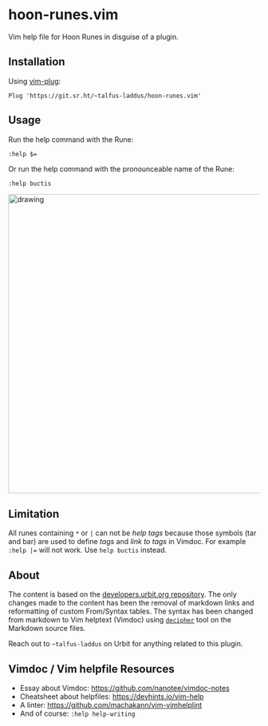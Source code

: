 # hoon-runes.vim

Vim help file for Hoon Runes in disguise of a plugin.

## Installation

Using [vim-plug](https://github.com/junegunn/vim-plug):
```
Plug 'https://git.sr.ht/~talfus-laddus/hoon-runes.vim'
```

## Usage

Run the help command with the Rune:
```
:help $=
```
Or run the help command with the pronounceable name of the Rune:
```
:help buctis
```

<img src="https://minio.mutualisten.de/talfus-laddus/hoon-runes.vim/demo.gif" alt="drawing" width="600"/>

## Limitation

All runes containing `*` or `|` can not be *help tags* because those symbols (tar and
bar) are used to define *tags* and *link to tags* in Vimdoc. For example `:help |=` will
not work. Use `help buctis` instead.

## About

The content is based on the [developers.urbit.org repository](https://github.com/urbit/developers.urbit.org/tree/main/content/reference/hoon/rune).
The only changes made to the content has been the removal of markdown links and reformatting of custom From/Syntax tables.
The syntax has been changed from markdown to Vim helptext (Vimdoc) using
[`decipher`](https://git.sr.ht/~talfus-laddus/decipher) tool on the Markdown source files.

Reach out to `~talfus-laddus` on Urbit for anything related to this plugin.

## Vimdoc / Vim helpfile Resources

- Essay about Vimdoc: https://github.com/nanotee/vimdoc-notes
- Cheatsheet about helpfiles: https://devhints.io/vim-help
- A linter: https://github.com/machakann/vim-vimhelplint
- And of course: `:help help-writing`
